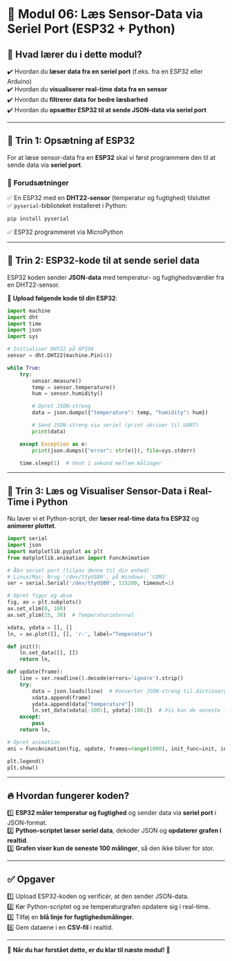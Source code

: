 # 🔌 Modul 06: Læs Sensor-Data via Seriel Port (ESP32 + Python)

## 📌 Hvad lærer du i dette modul?
✔️ Hvordan du **læser data fra en seriel port** (f.eks. fra en ESP32 eller Arduino)  
✔️ Hvordan du **visualiserer real-time data fra en sensor**  
✔️ Hvordan du **filtrerer data for bedre læsbarhed**  
✔️ Hvordan du **opsætter ESP32 til at sende JSON-data via seriel port**  

---

## 📌 Trin 1: Opsætning af ESP32
For at læse sensor-data fra en **ESP32** skal vi først programmere den til at sende data via **seriel port**.

### 🔧 **Forudsætninger**
✅ En ESP32 med en **DHT22-sensor** (temperatur og fugtighed) tilsluttet  
✅ `pyserial`-biblioteket installeret i Python:
```bash
pip install pyserial
```
✅ ESP32 programmeret via MicroPython  

---

## 📌 Trin 2: ESP32-kode til at sende seriel data
ESP32 koden sender **JSON-data** med temperatur- og fugtighedsværdier fra en DHT22-sensor.

🔹 **Upload følgende kode til din ESP32**:
```python
import machine
import dht
import time
import json
import sys

# Initialiser DHT22 på GPIO4
sensor = dht.DHT22(machine.Pin(4))

while True:
    try:
        sensor.measure()
        temp = sensor.temperature()
        hum = sensor.humidity()

        # Opret JSON-streng
        data = json.dumps({"temperature": temp, "humidity": hum})

        # Send JSON-streng via seriel (print skriver til UART)
        print(data)

    except Exception as e:
        print(json.dumps({"error": str(e)}), file=sys.stderr)

    time.sleep(1)  # Vent 1 sekund mellem målinger
```

---

## 📌 Trin 3: Læs og Visualiser Sensor-Data i Real-Time i Python
Nu laver vi et Python-script, der **læser real-time data fra ESP32** og **animerer plottet**.

```python
import serial
import json
import matplotlib.pyplot as plt
from matplotlib.animation import FuncAnimation

# Åbn seriel port (tilpas denne til din enhed)
# Linux/Mac: Brug '/dev/ttyUSB0', på Windows: 'COM3'
ser = serial.Serial('/dev/ttyUSB0', 115200, timeout=1)

# Opret figur og akse
fig, ax = plt.subplots()
ax.set_xlim(0, 100)
ax.set_ylim(15, 30)  # Temperaturinterval

xdata, ydata = [], []
ln, = ax.plot([], [], 'r-', label="Temperatur")

def init():
    ln.set_data([], [])
    return ln,

def update(frame):
    line = ser.readline().decode(errors='ignore').strip()
    try:
        data = json.loads(line)  # Konverter JSON-streng til dictionary
        xdata.append(frame)
        ydata.append(data["temperature"])
        ln.set_data(xdata[-100:], ydata[-100:])  # Vis kun de seneste 100 målinger
    except:
        pass
    return ln,

# Opret animation
ani = FuncAnimation(fig, update, frames=range(1000), init_func=init, interval=500, blit=False)

plt.legend()
plt.show()
```

---

## 🔥 Hvordan fungerer koden?
1️⃣ **ESP32 måler temperatur og fugtighed** og sender data via **seriel port** i JSON-format.  
2️⃣ **Python-scriptet læser seriel data**, dekoder JSON og **opdaterer grafen i realtid**.  
3️⃣ **Grafen viser kun de seneste 100 målinger**, så den ikke bliver for stor.  

---

## ✅ Opgaver
1️⃣ Upload ESP32-koden og verificér, at den sender JSON-data.  
2️⃣ Kør Python-scriptet og se temperaturgrafen opdatere sig i real-time.  
3️⃣ Tilføj en **blå linje for fugtighedsmålinger**.  
4️⃣ Gem dataene i en **CSV-fil** i realtid.  

---

🔹 **Når du har forstået dette, er du klar til næste modul! 🚀**

